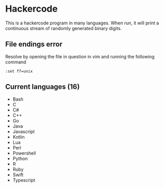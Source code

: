 # Hackercode

This is a hackercode program in many languages. When run, it will print a continuous stream of randomly generated binary digits.

## File endings error

Resolve by opening the file in question in vim and running the following command

```vim
:set ff=unix
```

## Current languages (16)

- Bash
- C
- C#
- C++
- Go
- Java
- Javascript
- Kotlin
- Lua
- Perl
- Powershell
- Python
- R
- Ruby
- Swift
- Typescript
